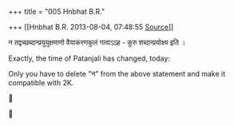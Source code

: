 +++
title = "005 Hnbhat B.R."

+++
[[Hnbhat B.R.	2013-08-04, 07:48:55 [Source](https://groups.google.com/g/samskrita/c/1A2hxH0Qc58)]]



न तद्वच्छब्दान्प्रयुयुक्षमाणो वैयाकरणकुलं गत्वाऽऽह - कुरु शब्दान्प्रयोक्ष्य इति ।  

  

Exactly, the time of Patanjali has changed, today:

  

Only you have to delete "न" from the above statement and make it compatible with 2K.

  

  

  

  





